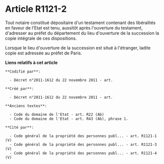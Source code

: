 # Article R1121-2

Tout notaire constitué dépositaire d'un testament contenant des libéralités en faveur de l'Etat est tenu, aussitôt après
l'ouverture du testament, d'adresser au préfet du département du lieu d'ouverture de la succession la copie intégrale de ces
dispositions.

Lorsque le lieu d'ouverture de la succession est situé à l'étranger, ladite copie est adressée au préfet de Paris.

**Liens relatifs à cet article**

	**Codifié par**:

	  - Décret n°2011-1612 du 22 novembre 2011 - art.

	**Créé par**:

	  - Décret n°2011-1612 du 22 novembre 2011 - art.

	**Anciens textes**:

	  - Code du domaine de l'Etat - art. R22 (Ab)
	  - Code du domaine de l'Etat - art. R43 (Ab), phrase 1.

	**Cité par**:

	  - Code général de la propriété des personnes publ... - art. R1121-1 (V)
	  - Code général de la propriété des personnes publ... - art. R1121-3 (V)
	  - Code général de la propriété des personnes publ... - art. R1121-4 (V)
